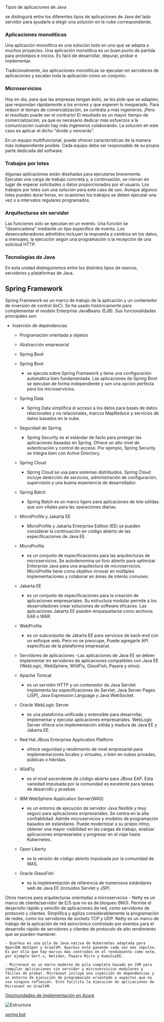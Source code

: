 Tipos de aplicaciones de Java

 se distinguirá entre los diferentes tipos de aplicaciones de Java del lado servidor para ayudarle a elegir una solución en la nube correspondiente.

### Aplicaciones monolíticas
Una aplicación monolítica es una solución todo en uno que se adapta a muchos proyectos. Una aplicación monolítica es un buen punto de partida para prototipos e inicios. Es fácil de desarrollar, depurar, probar e implementar.

Tradicionalmente, las aplicaciones monolíticas se ejecutan en servidores de aplicaciones y escalan toda la aplicación como un conjunto.

### Microservicios
Hoy en día, para que las empresas tengan éxito, se les pide que se adapten, que respondan rápidamente a los errores y que esperen lo inesperado. Para reducir el tiempo de comercialización, se contrata a más ingenieros. ¡Pero el resultado puede ser el contrario! El resultado es un mayor tiempo de comercialización, ya que es necesario dedicar más esfuerzos a la comunicación cuando hay más ingenieros colaborando. La solución en este caso es aplicar el dicho "divide y vencerás".

En un equipo multifuncional, puede ofrecer características de la manera más independiente posible. Cada equipo debe ser responsable de su propia parte dedicada del software.

### Trabajos por lotes
Algunas aplicaciones están diseñadas para ejecutarse brevemente. Ejecutan una carga de trabajo concreta y, a continuación, se cierran en lugar de esperar solicitudes o datos proporcionados por el usuario. Los trabajos por lotes son una solución para este caso de uso. Aunque algunos lotes pueden durar horas, en ocasiones los trabajos se deben ejecutar una vez o a intervalos regulares programados.

### Arquitecturas sin servidor
Las funciones solo se ejecutan en un evento. Una función se "desencadena" mediante un tipo específico de evento. Los desencadenadores admitidos incluyen la respuesta a cambios en los datos, a mensajes, la ejecución según una programación o la recepción de una solicitud HTTP.

### Tecnologías de Java

En esta unidad distinguiremos entre los distintos tipos de marcos, servidores y plataformas de Java.

## Spring Framework
Spring Framework es un marco de trabajo de la aplicación y un contenedor de inversión de control (IoC). Se ha usado históricamente para complementar el modelo Enterprise JavaBeans (EJB). Sus funcionalidades principales son:

 - Inserción de dependencias
    - Programación orientada a objetos
    - Abstracción empresarial
    - Spring Boot
    - Spring Boot
        * se ejecuta sobre Spring Framework y tiene una configuración automática bien fundamentada. Las aplicaciones de Spring Boot se ejecutan de forma independiente y son una opción perfecta para los microservicios.

    - Spring Data
        * Spring Data simplifica el acceso a los datos para bases de datos relacionales y no relacionales, marcos MapReduce y servicios de datos basados en la nube.

    - Seguridad de Spring
        + Spring Security es el estándar de facto para proteger las aplicaciones basadas en Spring. Ofrece un alto nivel de autenticación y control de acceso. Por ejemplo, Spring Security se integra bien con Active Directory.

    - Spring Cloud
        - Spring Cloud se usa para sistemas distribuidos. Spring Cloud incluye detección de servicios, administración de configuración, supervisión y una buena experiencia de desarrollador.

    - Spring Batch
        - Spring Batch es un marco ligero para aplicaciones de lote sólidas que son vitales para las operaciones diarias.

    - MicroProfile y Jakarta EE
        - MicroProfile y Jakarta Enterprise Edition (EE) se pueden considerar la continuación en código abierto de las especificaciones de Java EE.

    - MicroProfile
        - es un conjunto de especificaciones para las arquitecturas de microservicios. Se autodenomina un foro abierto para optimizar Enterprise Java para una arquitectura de microservicios. MicroProfile tiene como objetivo innovar en múltiples implementaciones y colaborar en áreas de interés comunes.

    - Jakarta EE
        - es un conjunto de especificaciones para la creación de aplicaciones empresariales. Su estructura modular permite a los desarrolladores crear soluciones de software eficaces. Las aplicaciones Jakarta EE pueden empaquetarse como archivos EAR o WAR.

    - WebProfile
        - es un subconjunto de Jakarta EE para servicios de back-end con un enfoque web. Pero no se preocupe, Puede agregarle API específicas de la plataforma empresarial.

    - Servidores de aplicaciones
        -Las aplicaciones de Java EE se deben implementar en servidores de aplicaciones compatibles con Java EE (WebLogic, WebSphere, WildFly, GlassFish, Payara y otros).

    - Apache Tomcat
        - es un servidor HTTP y un contenedor de Java Servlet. Implementa las especificaciones de Servlet, Java Server Pages (JSP), Java Expression Language y Java WebSocket.

    - Oracle WebLogic Server 
        - es una plataforma unificada y extensible para desarrollar, implementar y ejecutar aplicaciones empresariales. WebLogic Server ofrece una implementación sólida y madura de Java EE y Jakarta EE.

    - Red Hat JBoss Enterprise Application Platform
        - ofrece seguridad y rendimiento de nivel empresarial para implementaciones locales y virtuales, o bien en nubes privadas, públicas o híbridas.

    - WildFly
        - es el nivel ascendente de código abierto para JBoss EAP. Esta variedad impulsada por la comunidad es excelente para tareas de desarrollo y pruebas.

    - IBM WebSphere Application Server(WAS)
        - es un entorno de ejecución de servidor Java flexible y muy seguro para aplicaciones empresariales. Se centra en la alta confiabilidad. Admite microservicios y modelos de programación basados en estándares. Puede modernizar a su propio ritmo, obtener una mayor visibilidad en las cargas de trabajo, analizar aplicaciones empresariales y progresar en el viaje hasta Kubernetes.

    - Open Liberty
        - es la versión de código abierto impulsada por la comunidad de WAS.

    - Oracle GlassFish
        - es la implementación de referencia de numerosos estándares web de Java EE (incluidos Servlet y JSP).

Otros marcos para arquitecturas orientadas a microservicios
    - Netty es un marco de cliente/servidor de E/S que no es de bloqueo (NIO). Permite el desarrollo rápido y sencillo de aplicaciones de red, como servidores de protocolo y clientes. Simplifica y agiliza considerablemente la programación de redes, como los servidores de sockets TCP y UDP. Netty es un marco de trabajo de la aplicación de red asincrónico controlado por eventos para el desarrollo rápido de servidores y clientes de protocolo de alto rendimiento que se pueden mantener.

    - Quarkus es una pila de Java nativa de Kubernetes adaptada para OpenJDK HotSpot y GraalVM. Quarkus está ganando cada vez más impulso. Es por ello que hay marcos más centrados en el rendimiento como este, por ejemplo Vert.x, Helidon, Payara Micro y KumuluzEE.

    - Micronaut es un marco moderno de pila completa basado en JVM para compilar aplicaciones sin servidor y microservicios modulares y fáciles de probar. Micronaut incluye una inyección de dependencias y un entorno de ejecución de programación orientado a aspectos que no usa ninguna reflexión. Esto facilita la ejecución de aplicaciones de Micronaut en GraalVM.

[Oportunidades de implementación en Azure](https://docs.microsoft.com/es-es/learn/modules/intro-to-java-azure/5-deployment-opportunities)

![Estructura](https://github.com/Azure/azure-quickstart-templates/tree/master/quickstarts/microsoft.appplatform/azure-spring-cloud)

[spring bot](../Java_tutoriales/img/implementacion%20en%20azure.png)